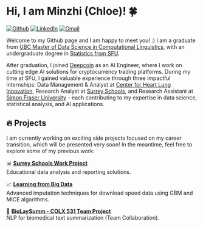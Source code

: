 # Hi, I am Minzhi (Chloe)! 🍀 
[![Github](https://img.shields.io/badge/GitHub-MinzhiHuang-100000?style=flat&logo=github&logoColor=white)](https://github.com/MinzhiHuang)
[![LinkedIn](https://img.shields.io/badge/LinkedIn-Minzhi%20Huang-0077B5?style=flat&logo=linkedin&logoColor=white)](https://www.linkedin.com/in/minzhih/)
[![Gmail](https://img.shields.io/badge/Gmail-huangminzxx@gmail.com-D14836?style=flat&logo=gmail&logoColor=white)](mailto:huangminzxx@gmail.com)

Welcome to my Github page and I am happy to meet you! :) I am a graduate from [UBC Master of Data Science in Computational Linguistics](https://masterdatascience.ubc.ca/programs/computational-linguistics), with an undergraduate degree in [Statistics from SFU](https://www.sfu.ca/students/calendar/2025/spring/courses/stat.html).

After graduation, I joined [Deepcoin](https://www.deepcoin.com/) as an AI Engineer, where I work on cutting edge AI solutions for cryptocurrency trading platforms. During my time at SFU, I gained valuable experience through three impactful internships: Data Management & Analyst at [Center for Heart Lung Innovation](https://www.hli.ubc.ca/), Research Analyst at [Surrey Schools](https://www.surreyschools.ca/), and Research Assistant at [Simon Fraser University](https://www.sfu.ca/stat-actsci/undergraduate/all-undergrad/research/USRA-projects/USRA-2022/project-Stenning.html) - each contributing to my expertise in data science, statistical analysis, and AI applications.

## 🔥 Projects
I am currently working on exciting side projects focused on my career transition, which will be presented very soon! In the meantime, feel free to explore some of my previous work:

📊 **[Surrey Schools Work Project](https://github.com/MinzhiHuang/Minzhi-Surrey-School-Report)**  
Educational data analysis and reporting solutions.

📈 **[Learning from Big Data](https://github.com/MinzhiHuang/STAT440-Project2)**  
Advanced imputation techniques for download speed data using GBM and MICE algorithms.

🧬 **[BioLaySumm - COLX 531 Team Project](https://github.com/MinzhiHuang/BioLaySumm)**  
NLP for biomedical text summarization (Team Collaboration).
